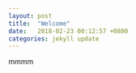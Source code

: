 ```yaml
---
layout: post
title:  "Welcome"
date:   2018-02-23 00:12:57 +0800
categories: jekyll update
---
```

mmmm
